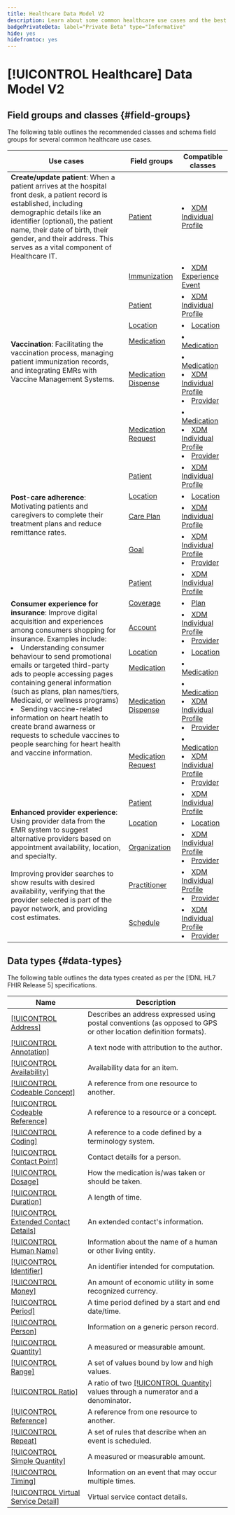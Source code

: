 ```yaml
---
title: Healthcare Data Model V2
description: Learn about some common healthcare use cases and the best classes, related field groups, and datatypes to use.
badgePrivateBeta: label="Private Beta" type="Informative"
hide: yes
hidefromtoc: yes
---
```

# [!UICONTROL Healthcare] Data Model V2

## Field groups and classes {#field-groups}

The following table outlines the recommended classes and schema field groups for several common healthcare use cases.

<table>
  <thead>
    <tr>
      <th>Use cases</th>
      <th>Field groups</th>
      <th>Compatible classes</th>
    </tr>
  </thead>
  <tbody>
    <tr>
      <td><strong>Create/update patient</strong>: When a patient arrives at the hospital front desk, a patient record is established, including demographic details like an identifier (optional), the patient name, their date of birth, their gender, and their address. This serves as a vital component of Healthcare IT.</td>
      <td><a href="../../field-groups/profile/healthcare-patient.md">Patient</a></td>
      <td>
        <li><a href="../../classes/individual-profile.md">XDM Individual Profile</a></li>
      </td>
    </tr>
    <tr>
      <td rowspan="6"><strong>Vaccination</strong>: Facilitating the vaccination process, managing patient immunization records, and integrating EMRs with Vaccine Management Systems.</td>
      <td><a href="../../field-groups/event/healthcare-immunization.md">Immunization</a></td>
      <td>
        <li><a href="../../classes/experienceevent.md">XDM Experience Event</a></li>
      </td>
    </tr>
    <tr>
      <td><a href="../../field-groups/profile/healthcare-patient.md">Patient</a></td>
      <td>
        <li><a href="../../classes/individual-profile.md">XDM Individual Profile</a></li>
      </td>
    </tr>
    <tr>
      <td><a href="../../field-groups/location/healthcare-location.md">Location</a></td>
      <td>
        <li><a href="../../classes/location.md">Location</a></li>
      </td>
    </tr>
    <tr>
      <td><a href="../../field-groups/medication/healthcare-medication-v2.md">Medication</a></td>
      <td>
        <li><a href="../../classes/medication.md">Medication</a></li>
      </td>
    </tr>
    <tr>
      <td><a href="../../field-groups/medication/healthcare-medication-dispense.md">Medication Dispense</a></td>
      <td>
        <li><a href="../../classes/medication.md">Medication</a></li>
        <li><a href="../../classes/individual-profile.md">XDM Individual Profile</a></li>
        <li><a href="../../classes/provider.md">Provider</a></li>
      </td>
    </tr>
    <tr>
      <td><a href="../../field-groups/medication/healthcare-medication-request.md">Medication Request</a></td>
      <td>
        <li><a href="../../classes/medication.md">Medication</a></li>
        <li><a href="../../classes/individual-profile.md">XDM Individual Profile</a></li>
        <li><a href="../../classes/provider.md">Provider</a></li>
      </td>
    </tr>
    <tr>
      <td rowspan="4"><strong>Post-care adherence</strong>: Motivating patients and caregivers to complete their treatment plans and reduce remittance rates.</td>
      <td><a href="../../field-groups/profile/healthcare-patient.md">Patient</a></td>
      <td>
        <li><a href="../../classes/individual-profile.md">XDM Individual Profile</a></li>
      </td>
    </tr>
    <tr>
      <td><a href="../../field-groups/location/healthcare-location.md">Location</a></td>
      <td>
        <li><a href="../../classes/location.md">Location</a></li>
      </td>
    </tr>
    <tr>
      <td><a href="../../field-groups/profile/healthcare-care-plan.md">Care Plan</a></td>
      <td>
        <li><a href="../../classes/individual-profile.md">XDM Individual Profile</a></li>
      </td>
    </tr>
    <tr>
      <td><a href="../../field-groups/profile/healthcare-goal.md">Goal</a></td>
      <td>
        <li><a href="../../classes/individual-profile.md">XDM Individual Profile</a></li>
        <li><a href="../../classes/provider.md">Provider</a></li>
      </td>
    </tr>
    <tr>
      <td rowspan="7"><strong>Consumer experience for insurance</strong>: Improve digital acquisition and experiences among consumers shopping for insurance. Examples include: 
        <li> Understanding consumer behaviour to send promotional emails or targeted third-party ads to people accessing pages containing general information (such as plans, plan names/tiers, Medicaid, or wellness programs)
        </li> 
        <li> Sending vaccine-related information on heart heatlh to create brand awarness or requests to schedule vaccines to people searching for heart health and vaccine information.
        </li>
      </td>
      <td><a href="../../field-groups/profile/healthcare-patient.md">Patient</a></td>
      <td>
        <li><a href="../../classes/individual-profile.md">XDM Individual Profile</a></li>
      </td>
    </tr>
    <tr>
      <td><a href="../../field-groups/plan/healthcare-coverage.md">Coverage</a></td>
      <td>
        <li><a href="../../classes/plan.md">Plan</a></li>
      </td>
    </tr>
    <tr>
      <td><a href="../../field-groups/profile/healthcare-account.md">Account</a></td>
      <td>
        <li><a href="../../classes/individual-profile.md">XDM Individual Profile</a></li>
        <li><a href="../../classes/provider.md">Provider</a></li>
      </td>
    </tr>
    <tr>
      <td><a href="../../field-groups/location/healthcare-location.md">Location</a></td>
      <td>
        <li><a href="../../classes/location.md">Location</a></li>
      </td>
    </tr>
      <tr>
      <td><a href="../../field-groups/medication/healthcare-medication-v2.md">Medication</a></td>
      <td>
        <li><a href="../../classes/medication.md">Medication</a></li>
      </td>
    </tr>
    <tr>
      <td><a href="../../field-groups/medication/healthcare-medication-dispense.md">Medication Dispense</a></td>
      <td>
        <li><a href="../../classes/medication.md">Medication</a></li>
        <li><a href="../../classes/individual-profile.md">XDM Individual Profile</a></li>
        <li><a href="../../classes/provider.md">Provider</a></li>
      </td>
    </tr>
    <tr>
      <td><a href="../../field-groups/medication/healthcare-medication-request.md">Medication Request</a></td>
      <td>
        <li><a href="../../classes/medication.md">Medication</a></li>
        <li><a href="../../classes/individual-profile.md">XDM Individual Profile</a></li>
        <li><a href="../../classes/provider.md">Provider</a></li>
      </td>
    </tr>
    <tr>
      <td rowspan="5"><strong>Enhanced provider experience</strong>: Using provider data from the EMR system to suggest alternative providers based on appointment availability, location, and specialty. <br> <br>Improving provider searches to show results with desired availability, verifying that the provider selected is part of the payor network, and providing cost estimates.
      </td>
      <td><a href="../../field-groups/profile/healthcare-patient.md">Patient</a></td>
      <td>
        <li><a href="../../classes/individual-profile.md">XDM Individual Profile</a></li>
      </td>
    </tr>
    <tr>
      <td><a href="../../field-groups/location/healthcare-location.md">Location</a></td>
      <td>
        <li><a href="../../classes/location.md">Location</a></li>
      </td>
    </tr>
    <tr>
      <td><a href="../../field-groups/profile/healthcare-organization.md">Organization</a></td>
      <td>
        <li><a href="../../classes/individual-profile.md">XDM Individual Profile</a></li>
        <li><a href="../../classes/provider.md">Provider</a></li>
      </td>
    </tr>
    <tr>
      <td><a href="../../field-groups/profile/healthcare-practioner.md">Practitioner</a></td>
      <td>
        <li><a href="../../classes/individual-profile.md">XDM Individual Profile</a></li>
        <li><a href="../../classes/provider.md">Provider</a></li>
      </td>
    </tr>
    <tr>
      <td><a href="../../field-groups/profile/healthcare-schedule.md">Schedule</a></td>
      <td>
        <li><a href="../../classes/individual-profile.md">XDM Individual Profile</a></li>
        <li><a href="../../classes/provider.md">Provider</a></li>
      </td>
    </tr>
  </tbody>
</table>

## Data types {#data-types}

The following table outlines the data types created as per the [!DNL HL7 FHIR Release 5] specifications.

| Name | Description | 
| --- | --- |
| [[!UICONTROL Address]](../../data-types/healthcare/address.md) | Describes an address expressed using postal conventions (as opposed to GPS or other location definition formats). |
| [[!UICONTROL Annotation]](../../data-types/healthcare/annotation.md) | A text node with attribution to the author. |
| [[!UICONTROL Availability]](../../data-types/healthcare/availability.md) | Availability data for an item. |
| [[!UICONTROL Codeable Concept]](../../data-types/healthcare/codeable-concept.md) | A reference from one resource to another. |
| [[!UICONTROL Codeable Reference]](../../data-types/healthcare/codeable-reference.md) | A reference to a resource or a concept. |
| [[!UICONTROL Coding]](../../data-types/healthcare/coding.md) | A reference to a code defined by a terminology system. |
| [[!UICONTROL Contact Point]](../../data-types/healthcare/contact-point.md) | Contact details for a person. |
| [[!UICONTROL Dosage]](../../data-types/healthcare/dosage.md) | How the medication is/was taken or should be taken. |
| [[!UICONTROL Duration]](../../data-types/healthcare/duration.md) | A length of time. |
| [[!UICONTROL Extended Contact Details]](../../data-types/healthcare/extended-contact-detail.md) | An extended contact's information. |
| [[!UICONTROL Human Name]](../../data-types/healthcare/human-name.md) | Information about the name of a human or other living entity. |
| [[!UICONTROL Identifier]](../../data-types/healthcare/identifier.md) | An identifier intended for computation. |
| [[!UICONTROL Money]](../../data-types/healthcare/money.md) | An amount of economic utility in some recognized currency. |
| [[!UICONTROL Period]](../../data-types/healthcare/period.md) | A time period defined by a start and end date/time. |
| [[!UICONTROL Person]](../../data-types/healthcare/person.md) | Information on a generic person record. |
| [[!UICONTROL Quantity]](../../data-types/healthcare/quantity.md) | A measured or measurable amount. |
| [[!UICONTROL Range]](../../data-types/healthcare/range.md) | A set of values bound by low and high values. |
| [[!UICONTROL Ratio]](../../data-types/healthcare/ratio.md) | A ratio of two [[!UICONTROL Quantity]](../../data-types/healthcare/quantity.md) values through a numerator and a denominator. |
| [[!UICONTROL Reference]](../../data-types/healthcare/reference.md) | A reference from one resource to another. |
| [[!UICONTROL Repeat]](../../data-types/healthcare/repeat.md) | A set of rules that describe when an event is scheduled. |
| [[!UICONTROL Simple Quantity]](../../data-types/healthcare/simple-quantity.md) | A measured or measurable amount. |
| [[!UICONTROL Timing]](../../data-types/healthcare/timing.md) | Information on an event that may occur multiple times. |
| [[!UICONTROL Virtual Service Detail]](../../data-types/healthcare/virtual-service-detail.md) | Virtual service contact details. |
